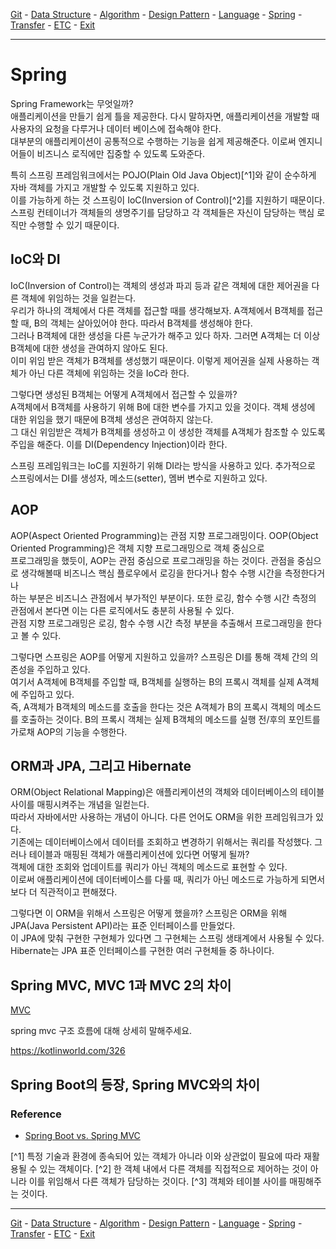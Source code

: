 [Git](../a__git/README.md) - [Data Structure](../b__data-structure/README.md) - [Algorithm](../c__algorithm/README.md) - [Design Pattern](../d__design-pattern/README.md) - [Language](../e__language/README.md) - [Spring](../f__spring/README.md) - [Transfer](../x__transfer/README.md) - [ETC](../z__etc/README.md)  - [Exit](../README.md)

---

# Spring

Spring Framework는 무엇일까?  
애플리케이션을 만들기 쉽게 틀을 제공한다. 다시 말하자면, 애플리케이션을 개발할 때 사용자의 요청을 다루거나 데이터 베이스에 접속해야 한다.  
대부분의 애플리케이션이 공통적으로 수행하는 기능을 쉽게 제공해준다. 이로써 엔지니어들이 비즈니스 로직에만 집중할 수 있도록 도와준다.  

특히 스프링 프레임워크에서는 POJO(Plain Old Java Object)[^1]와 같이 순수하게 자바 객체를 가지고 개발할 수 있도록 지원하고 있다.  
이를 가능하게 하는 것 스프링이 IoC(Inversion of Control)[^2]를 지원하기 때문이다.  
스프링 컨테이너가 객체들의 생명주기를 담당하고 각 객체들은 자신이 담당하는 핵심 로직만 수행할 수 있기 때문이다.

## IoC와 DI
IoC(Inversion of Control)는 객체의 생성과 파괴 등과 같은 객체에 대한 제어권을 다른 객체에 위임하는 것을 일컫는다.  
우리가 하나의 객체에서 다른 객체를 접근할 때를 생각해보자. A객체에서 B객체를 접근할 때, B의 객체는 살아있어야 한다. 따라서 B객체를 생성해야 한다.  
그러나 B객체에 대한 생성을 다른 누군가가 해주고 있다 하자. 그러면 A객체는 더 이상 B객체에 대한 생성을 관여하지 않아도 된다.  
이미 위임 받은 객체가 B객체를 생성했기 때문이다. 이렇게 제어권을 실제 사용하는 객체가 아닌 다른 객체에 위임하는 것을 IoC라 한다.  

그렇다면 생성된 B객체는 어떻게 A객체에서 접근할 수 있을까?  
A객체에서 B객체를 사용하기 위해 B에 대한 변수를 가지고 있을 것이다. 객체 생성에 대한 위임을 했기 때문에 B객체 생성은 관여하지 않는다.  
그 대신 위임받은 객체가 B객체를 생성하고 이 생성한 객체를 A객체가 참조할 수 있도록 주입을 해준다. 이를 DI(Dependency Injection)이라 한다.  

스프링 프레임워크는 IoC를 지원하기 위해 DI라는 방식을 사용하고 있다.
추가적으로 스프링에서는 DI를 생성자, 메소드(setter), 멤버 변수로 지원하고 있다.   

## AOP
AOP(Aspect Oriented Programming)는 관점 지향 프로그래밍이다. OOP(Object Oriented Programming)은 객체 지향 프로그래밍으로 객체 중심으로  
프로그래밍을 했듯이, AOP는 관점 중심으로 프로그래밍을 하는 것이다. 관점을 중심으로 생각해볼때 비즈니스 핵심 플로우에서 로깅을 한다거나 함수 수행 시간을 측정한다거나  
하는 부분은 비즈니스 관점에서 부가적인 부분이다. 또한 로깅, 함수 수행 시간 측정의 관점에서 본다면 이는 다른 로직에서도 충분히 사용될 수 있다.  
관점 지향 프로그래밍은 로깅, 함수 수행 시간 측정 부분을 추출해서 프로그래밍을 한다고 볼 수 있다.  

그렇다면 스프링은 AOP를 어떻게 지원하고 있을까? 스프링은 DI를 통해 객체 간의 의존성을 주입하고 있다.  
여기서 A객체에 B객체를 주입할 때, B객체를 실행하는 B의 프록시 객체를 실제 A객체에 주입하고 있다.  
즉, A객체가 B객체의 메소드를 호출을 한다는 것은 A객체가 B의 프록시 객체의 메소드를 호출하는 것이다. 
B의 프록시 객체는 실제 B객체의 메소드를 실행 전/후의 포인트를 가로채 AOP의 기능을 수행한다.

## ORM과 JPA, 그리고 Hibernate
ORM(Object Relational Mapping)은 애플리케이션의 객체와 데이터베이스의 테이블 사이를 매핑시켜주는 개념을 일컫는다.  
따라서 자바에서만 사용하는 개념이 아니다. 다른 언어도 ORM을 위한 프레임워크가 있다.  
기존에는 데이터베이스에서 데이터를 조회하고 변경하기 위해서는 쿼리를 작성했다. 그러나 테이블과 매핑된 객체가 애플리케이션에 있다면 어떻게 될까?  
객체에 대한 조회와 업데이트를 쿼리가 아닌 객체의 메소드로 표현할 수 있다.  
이로써 애플리케이션에 데이터베이스를 다룰 때, 쿼리가 아닌 메소드로 가능하게 되면서 보다 더 직관적이고 편해졌다.  

그렇다면 이 ORM을 위해서 스프링은 어떻게 했을까? 스프링은 ORM을 위해 JPA(Java Persistent API)라는 표준 인터페이스를 만들었다.  
이 JPA에 맞춰 구현한 구현체가 있다면 그 구현체는 스프링 생태계에서 사용될 수 있다.  
Hibernate는 JPA 표준 인터페이스를 구현한 여러 구현체들 중 하나이다.


## Spring MVC, MVC 1과 MVC 2의 차이
[MVC](../d__design-pattern/a__mvc-pattern/README.md)

spring mvc 구조 흐름에 대해 상세히 말해주세요.

https://kotlinworld.com/326


## Spring Boot의 등장, Spring MVC와의 차이


### Reference
- [Spring Boot vs. Spring MVC](./spring-boot_vs_spring-mvc.pdf)

[^1] 특정 기술과 환경에 종속되어 있는 객체가 아니라 이와 상관없이 필요에 따라 재활용될 수 있는 객체이다.
[^2] 한 객체 내에서 다른 객체를 직접적으로 제어하는 것이 아니라 이를 위임해서 다른 객체가 담당하는 것이다.
[^3] 객체와 테이블 사이를 매핑해주는 것이다.

---

[Git](../a__git/README.md) - [Data Structure](../b__data-structure/README.md) - [Algorithm](../c__algorithm/README.md) - [Design Pattern](../d__design-pattern/README.md) - [Language](../e__language/README.md) - [Spring](../f__spring/README.md) - [Transfer](../x__transfer/README.md) - [ETC](../z__etc/README.md)  - [Exit](../README.md)

